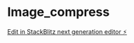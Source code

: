 # Image_compress

[Edit in StackBlitz next generation editor ⚡️](https://stackblitz.com/~/github.com/shahidirfan100/Image_compress)